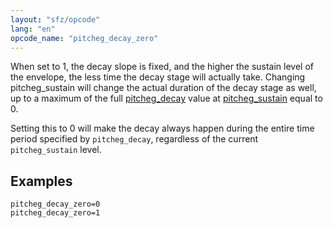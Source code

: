 ```yaml
---
layout: "sfz/opcode"
lang: "en"
opcode_name: "pitcheg_decay_zero"
---
```

When set to 1, the decay slope is fixed, and the higher
the sustain level of the envelope, the less time the decay stage will actually
take. Changing pitcheg_sustain will change the actual duration of the decay stage
as well, up to a maximum of the full [pitcheg_decay](pitcheg_decay) value at
[pitcheg_sustain](pitcheg_sustain) equal to 0.

Setting this to 0 will make the decay always happen during the entire
time period specified by `pitcheg_decay`, regardless of the current
`pitcheg_sustain` level.
## Examples

```
pitcheg_decay_zero=0
pitcheg_decay_zero=1
```
